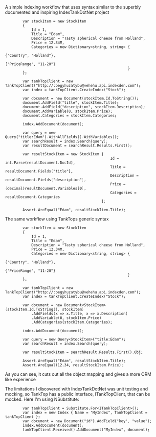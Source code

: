 A simple indexing workflow that uses syntax similar to the superbly documented and inspiring IndexTankDotNet project

            var stockItem = new StockItem
            {
                Id = 1,
                Title = "Edam",
                Description = "Tasty spherical cheese from Holland",
                Price = 12.34M,
                Categories = new Dictionary<string, string> {
                                                                {"Country", "Holland"},
                                                                {"PriceRange", "11-20"}
                                                            }
            };

            var tankTopClient = new TankTopClient("http://:begyhuzatybu@vehehu.api.indexden.com");
            var index = tankTopClient.CreateIndex("Stock");

            var document = new Document(stockItem.Id.ToString());
            document.AddField("title", stockItem.Title);
            document.AddField("description", stockItem.Description);
            document.AddVariable(0, stockItem.Price);
            document.Categories = stockItem.Categories;

            index.AddDocument(document);

            var query = new Query("title:Edam").WithAllFields().WithVariables();
            var searchResult = index.Search(query);
            var resultDocument = searchResult.Results.First();

            var resultStockItem = new StockItem {
                                                    Id = int.Parse(resultDocument.DocId),
                                                    Title = resultDocument.Fields["title"],
                                                    Description = resultDocument.Fields["description"],
                                                    Price = (decimal)resultDocument.Variables[0],
                                                    Categories = resultDocument.Categories
                                                };

            Assert.AreEqual("Edam", resultStockItem.Title);
			
The same workflow using TankTops generic syntax

            var stockItem = new StockItem
            {
                Id = 1,
                Title = "Edam",
                Description = "Tasty spherical cheese from Holland",
                Price = 12.34M,
                Categories = new Dictionary<string, string> {
                                                                {"Country", "Holland"},
                                                                {"PriceRange", "11-20"}
                                                            }
            };

            var tankTopClient = new TankTopClient("http://:begyhuzatybu@vehehu.api.indexden.com");
            var index = tankTopClient.CreateIndex("Stock");

            var document = new Document<StockItem>(stockItem.Id.ToString(), stockItem)
                .AddFields(x => x.Title, x => x.Description)
                .AddVariable(0, stockItem.Price)
                .AddCategories(stockItem.Categories);

            index.AddDocument(document);

            var query = new Query<StockItem>("title:Edam");
            var searchResult = index.Search(query);

            var resultStockItem = searchResult.Results.First().Obj;

            Assert.AreEqual("Edam", resultStockItem.Title);
            Assert.AreEqual(12.34, resultStockItem.Price);
			
As you can see, it cuts out all the object mapping and gives a more ORM like experience
			
The limitations I discovered with IndexTankDotNet was unit testing and mocking, so TankTop has a public interface, ITankTopClient, that can be mocked. Here I'm using NSubstitute:

            var tankTopClient = Substitute.For<ITankTopClient>();
            var index = new Index { Name = "MyIndex", TankTopClient = tankTopClient };
            var document = new Document("id").AddField("key", "value");
            index.AddDocument(document);
            tankTopClient.Received().AddDocument("MyIndex", document);